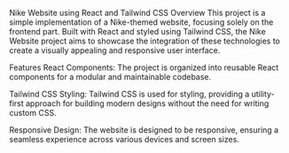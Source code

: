 Nike Website using React and Tailwind CSS
Overview
This project is a simple implementation of a Nike-themed website, focusing solely on the frontend part. Built with React and styled using Tailwind CSS, the Nike Website project aims to showcase the integration of these technologies to create a visually appealing and responsive user interface.

Features
React Components: The project is organized into reusable React components for a modular and maintainable codebase.

Tailwind CSS Styling: Tailwind CSS is used for styling, providing a utility-first approach for building modern designs without the need for writing custom CSS.

Responsive Design: The website is designed to be responsive, ensuring a seamless experience across various devices and screen sizes.
